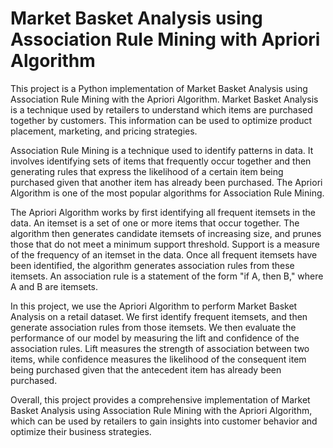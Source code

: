 # Market Basket Analysis using Association Rule Mining with Apriori Algorithm

This project is a Python implementation of Market Basket Analysis using Association Rule Mining with the Apriori Algorithm. Market Basket Analysis is a technique used by retailers to understand which items are purchased together by customers. This information can be used to optimize product placement, marketing, and pricing strategies.

Association Rule Mining is a technique used to identify patterns in data. It involves identifying sets of items that frequently occur together and then generating rules that express the likelihood of a certain item being purchased given that another item has already been purchased. The Apriori Algorithm is one of the most popular algorithms for Association Rule Mining.

The Apriori Algorithm works by first identifying all frequent itemsets in the data. An itemset is a set of one or more items that occur together. The algorithm then generates candidate itemsets of increasing size, and prunes those that do not meet a minimum support threshold. Support is a measure of the frequency of an itemset in the data. Once all frequent itemsets have been identified, the algorithm generates association rules from these itemsets. An association rule is a statement of the form "if A, then B," where A and B are itemsets.

In this project, we use the Apriori Algorithm to perform Market Basket Analysis on a retail dataset. We first identify frequent itemsets, and then generate association rules from those itemsets. We then evaluate the performance of our model by measuring the lift and confidence of the association rules. Lift measures the strength of association between two items, while confidence measures the likelihood of the consequent item being purchased given that the antecedent item has already been purchased.

Overall, this project provides a comprehensive implementation of Market Basket Analysis using Association Rule Mining with the Apriori Algorithm, which can be used by retailers to gain insights into customer behavior and optimize their business strategies.
